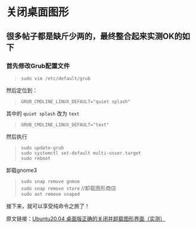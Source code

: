 # 关闭桌面图形

## 很多帖子都是缺斤少两的，最终整合起来实测OK的如下  

### 首先修改Grub配置文件  
>`sudo vim /etc/default/grub`  

然后定位到：  
>`GRUB_CMDLINE_LINUX_DEFAULT="quiet splash"`  

其中的 `quiet splash` 改为 `text`  
>`GRUB_CMDLINE_LINUX_DEFAULT="text"`  

然后执行  
>`sudo update-grub`  
`sudo systemctl set-default multi-usser.target`  
`sudo reboot`  

卸载gnome3
>`sudo snap remove gnmoe`  
`sudo snap remove store`  //卸载图形商店  
`sudo aot remove snaped`  

接下来，就可以享受纯命令之旅了！

原文链接：[Ubuntu20.04 桌面版正确的关闭并卸载图形界面（实测）](https://blog.csdn.net/zisain/article/details/108344022?spm=1001.2101.3001.6661.1&utm_medium=distribute.pc_relevant_t0.none-task-blog-2~default~CTRLIST~Rate-1-108344022-blog-107140558.pc_relevant_aa_2&depth_1-utm_source=distribute.pc_relevant_t0.none-task-blog-2~default~CTRLIST~Rate-1-108344022-blog-107140558.pc_relevant_aa_2&utm_relevant_index=1)